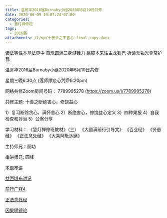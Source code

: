 ```yaml
---
title: 温哥华2016届Burnaby小组2020年6月10日共修
date: 2020-06-09 19:07:24-07:00
categories:
  - 慧灯禅修班
tags:
  - 2016届
attachments: /f/up/十善业之不害心-final-copy.docx
---
```

诸法等性本基法界中 自现圆满三身游舞力 离障本来怙主龙钦巴 祈请无垢光尊常护我

温哥华2016届Burnaby小组2020年6月10日共修 

星期三晚6:30点 (莲师除疫心咒@6:20pm)

网络共修Zoom房间号码： 7789995278 (<https://zoom.us/j/7789995278>)

共修主题: 十善之断绝害心，修饶益心

1）复习断除贪心，满怀舍心
2）断绝害心，修饶益心定义
3）四种果报
4）自我检查和对治
5）公案分享

学习材料：
《慧灯禅修班教材》（三）
《大圆满前行引导文》
《百业经》
《贤愚经》
《正法念处经》
《大乘阿毗达磨》

主持师兄：圆功

串讲师兄: 圆峰

[本周串讲](https://s3.ca-central-1.wasabisys.com/hddata/f.huidengchanxiu.net/hdv/f/up/十善业之不害心-final-copy.docx)

[益西堪布讲记](https://s3.ca-central-1.wasabisys.com/hddata/f.huidengchanxiu.net/hdv/f/up/因果益西.pdf)

[前行广释4](https://s3.ca-central-1.wasabisys.com/hddata/f.huidengchanxiu.net/hdv/f/up/前行广释4.pdf)

[正法念处经](https://s3.ca-central-1.wasabisys.com/hddata/f.huidengchanxiu.net/hdv/f/up/正法念处经.pdf)

[因果明镜论](https://s3.ca-central-1.wasabisys.com/hddata/f.huidengchanxiu.net/hdv/f/up/因果明镜论.pdf)